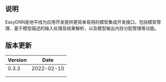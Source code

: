 ## 说明

EasyDNN是地平线为应用开发提供更简单易用的模型集成开发接口，包括模型管理、基于模型描述的输入处理及结果解析，以及模型输出内存分配管理等功能。


## 版本更新

| Version | Date       |
| ------- | ---------- |
| 0.3.3   | 2022-02-10 |
|         |            |
|         |            |

